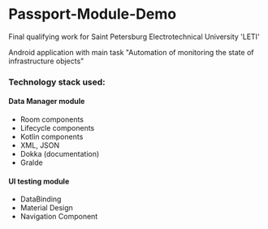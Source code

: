 # Passport-Module-Demo

Final qualifying work for Saint Petersburg Electrotechnical University 'LETI'

Android application with main task "Automation of monitoring the state of infrastructure objects"

### Technology stack used: 


#### Data Manager module
 - Room components
 - Lifecycle components
 - Kotlin components
 - XML, JSON
 - Dokka (documentation)
 - Gralde
#### UI testing module
 - DataBinding
 - Material Design
 - Navigation Component
